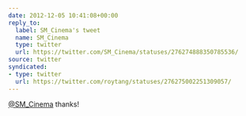 ```yaml
---
date: 2012-12-05 10:41:08+00:00
reply_to:
  label: SM_Cinema's tweet
  name: SM_Cinema
  type: twitter
  url: https://twitter.com/SM_Cinema/statuses/276274888350785536/
source: twitter
syndicated:
- type: twitter
  url: https://twitter.com/roytang/statuses/276275002251309057/
---
```


[@SM_Cinema](https://twitter.com/SM_Cinema/) thanks!